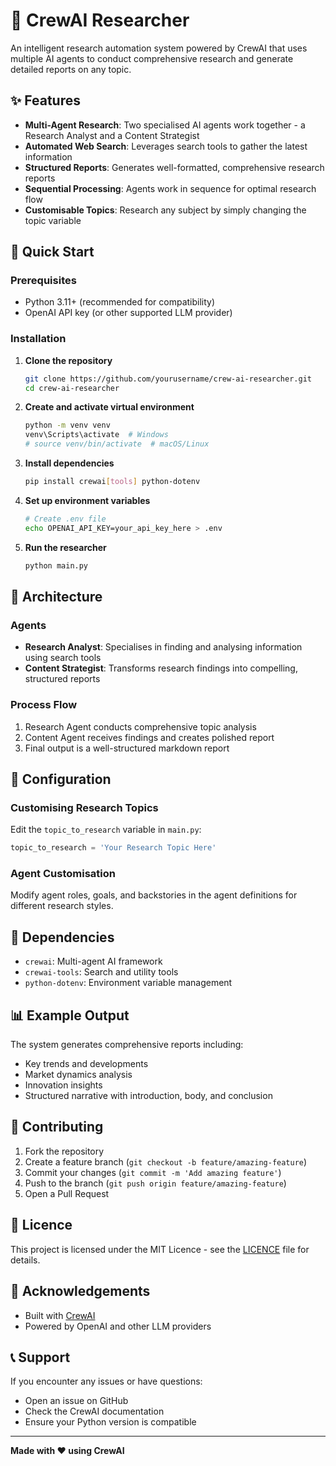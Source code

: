 # 🤖 CrewAI Researcher

An intelligent research automation system powered by CrewAI that uses multiple AI agents to conduct comprehensive research and generate detailed reports on any topic.

## ✨ Features

- **Multi-Agent Research**: Two specialised AI agents work together - a Research Analyst and a Content Strategist
- **Automated Web Search**: Leverages search tools to gather the latest information
- **Structured Reports**: Generates well-formatted, comprehensive research reports
- **Sequential Processing**: Agents work in sequence for optimal research flow
- **Customisable Topics**: Research any subject by simply changing the topic variable

## 🚀 Quick Start

### Prerequisites
- Python 3.11+ (recommended for compatibility)
- OpenAI API key (or other supported LLM provider)

### Installation

1. **Clone the repository**
   ```bash
   git clone https://github.com/yourusername/crew-ai-researcher.git
   cd crew-ai-researcher
   ```

2. **Create and activate virtual environment**
   ```bash
   python -m venv venv
   venv\Scripts\activate  # Windows
   # source venv/bin/activate  # macOS/Linux
   ```

3. **Install dependencies**
   ```bash
   pip install crewai[tools] python-dotenv
   ```

4. **Set up environment variables**
   ```bash
   # Create .env file
   echo OPENAI_API_KEY=your_api_key_here > .env
   ```

5. **Run the researcher**
   ```bash
   python main.py
   ```

## 🤖 Architecture

### Agents

- **Research Analyst**: Specialises in finding and analysing information using search tools
- **Content Strategist**: Transforms research findings into compelling, structured reports

### Process Flow

1. Research Agent conducts comprehensive topic analysis
2. Content Agent receives findings and creates polished report
3. Final output is a well-structured markdown report

## 🤖 Configuration

### Customising Research Topics
Edit the `topic_to_research` variable in `main.py`:
```python
topic_to_research = 'Your Research Topic Here'
```

### Agent Customisation
Modify agent roles, goals, and backstories in the agent definitions for different research styles.

## 🔧 Dependencies

- `crewai`: Multi-agent AI framework
- `crewai-tools`: Search and utility tools
- `python-dotenv`: Environment variable management

## 📊 Example Output

The system generates comprehensive reports including:
- Key trends and developments
- Market dynamics analysis
- Innovation insights
- Structured narrative with introduction, body, and conclusion

## 🤝 Contributing

1. Fork the repository
2. Create a feature branch (`git checkout -b feature/amazing-feature`)
3. Commit your changes (`git commit -m 'Add amazing feature'`)
4. Push to the branch (`git push origin feature/amazing-feature`)
5. Open a Pull Request

## 📄 Licence

This project is licensed under the MIT Licence - see the [LICENCE](LICENCE) file for details.

## 🤖 Acknowledgements

- Built with [CrewAI](https://github.com/joaomdmoura/crewAI)
- Powered by OpenAI and other LLM providers

## 📞 Support

If you encounter any issues or have questions:
- Open an issue on GitHub
- Check the CrewAI documentation
- Ensure your Python version is compatible

---

**Made with ❤️ using CrewAI**
